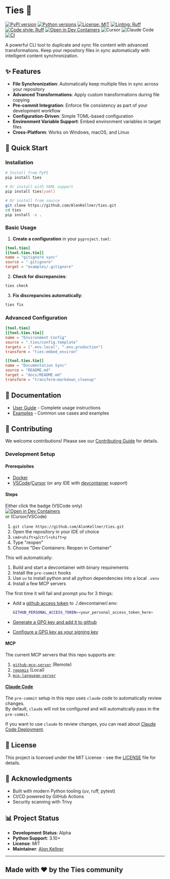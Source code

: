 # Ties 🔗

[![PyPI version](https://badge.fury.io/py/ties.svg)](https://badge.fury.io/py/ties)
[![Python versions](https://img.shields.io/pypi/pyversions/ties.svg)](https://pypi.org/project/ties/)
[![License: MIT](https://img.shields.io/badge/License-MIT-yellow.svg)](https://opensource.org/licenses/MIT)
[![Linting: Ruff](https://img.shields.io/badge/ruff-enabled-yellow?style=flat&labelColor=000000&logo=ruff)](https://github.com/astral-sh/ruff)
[![Code style: Ruff](https://img.shields.io/badge/code%20style-ruff-000000.svg)](https://github.com/astral-sh/ruff)
[![Open in Dev Containers](https://img.shields.io/static/v1?label=Dev%20Containers&message=Open&color=blue)](https://vscode.dev/redirect?url=vscode://ms-vscode-remote.remote-containers/cloneInVolume?url=https://github.com/AlonKellner/ties)
![Cursor](https://img.shields.io/static/v1?label=-&message=Cursor&color=black)
![Claude Code](https://img.shields.io/static/v1?label=-&message=Claude%20Code&color=d77253)  
[![CI](https://github.com/AlonKellner/ties/actions/workflows/ci-orchestrator.yml/badge.svg)](https://github.com/AlonKellner/ties/actions/workflows/ci-orchestrator.yml)

A powerful CLI tool to duplicate and sync file content with advanced
transformations. Keep your repository files in sync automatically with
intelligent content synchronization.

## ✨ Features

- **File Synchronization**: Automatically keep multiple files in sync across
  your repository
- **Advanced Transformations**: Apply custom transformations during file copying
- **Pre-commit Integration**: Enforce file consistency as part of your
  development workflow
- **Configuration-Driven**: Simple TOML-based configuration
- **Environment Variable Support**: Embed environment variables in target files
- **Cross-Platform**: Works on Windows, macOS, and Linux

## 🚀 Quick Start

### Installation

```bash
# Install from PyPI
pip install ties

# Or install with YAML support
pip install ties[yaml]

# Or install from source
git clone https://github.com/AlonKellner/ties.git
cd ties
pip install -e .
```

### Basic Usage

1. **Create a configuration** in your `pyproject.toml`:

```toml
[tool.ties]
[[tool.ties.tie]]
name = "gitignore sync"
source = ".gitignore"
target = "examples/.gitignore"
```

2. **Check for discrepancies**:

```bash
ties check
```

3. **Fix discrepancies automatically**:

```bash
ties fix
```

### Advanced Configuration

```toml
[tool.ties]
[[tool.ties.tie]]
name = "Environment Config"
source = ".ties/config.template"
targets = [".env.local", ".env.production"]
transform = "ties:embed_environ"

[[tool.ties.tie]]
name = "Documentation Sync"
source = "README.md"
target = "docs/README.md"
transform = "transform:markdown_cleanup"
```

## 📖 Documentation

- [User Guide](docs/user-guide.md) - Complete usage instructions
- [Examples](docs/examples.md) - Common use cases and examples

## 🤝 Contributing

We welcome contributions! Please see our
[Contributing Guide](CONTRIBUTING.md) for details.

### Development Setup

#### Prerequisites
- [Docker](https://www.docker.com/get-started/)
- [VSCode](https://code.visualstudio.com/download)/[Cursor](https://cursor.com/downloads) (or any IDE with [devcontainer](https://code.visualstudio.com/docs/devcontainers/containers) support)

#### Steps

Either click the badge (VSCode only)  
[![Open in Dev Containers](https://img.shields.io/static/v1?label=Dev%20Containers&message=Open&color=blue)](https://vscode.dev/redirect?url=vscode://ms-vscode-remote.remote-containers/cloneInVolume?url=https://github.com/AlonKellner/ties)  
or (Cursor/VSCode)

1. `git clone https://github.com/AlonKellner/ties.git`
2. Open the repository in your IDE of choice
3. `cmd+shift+p`/`ctrl+shift+p`
4. Type "reopen"
5. Choose "Dev Containers: Reopen in Container"

This will automatically:
1. Build and start a devcontainer with binary requirements
2. Install the `pre-commit` hooks
3. Use `uv` to install python and all python dependencies into a local `.venv`
4. Install a few MCP servers

The first time it will fail and prompt you for 3 things:
- Add a [github access token](https://github.com/settings/personal-access-tokens) to ./.devcontainer/.env:

  ```sh
  GITHUB_PERSONAL_ACCESS_TOKEN=<your_personal_access_token_here>
  ```

- [Generate a GPG key and add it to github](https://docs.github.com/en/authentication/managing-commit-signature-verification/generating-a-new-gpg-key)
- [Configure a GPG key as your signing key](https://docs.github.com/en/authentication/managing-commit-signature-verification/telling-git-about-your-signing-key)

#### MCP

The current MCP servers that this repo supports are:
1. [`github-mcp-server`](https://github.com/github/github-mcp-server) (Remote)
2. [`repomix`](https://github.com/yamadashy/repomix) (Local)
3. [`mcp-language-server`](https://github.com/isaacphi/mcp-language-server)

#### [Claude Code](https://www.anthropic.com/claude-code)

The `pre-commit` setup in this repo uses `claude` code to
automatically review changes.  
By default, `claude` will not be configured and will automatically
pass in the `pre-commit`.  

If you want to use `claude` to review changes, you can read about
[Claude Code Deployment](https://docs.anthropic.com/en/docs/claude-code/third-party-integrations).

## 📝 License

This project is licensed under the MIT License - see the
[LICENSE](LICENSE) file for details.

## 🙏 Acknowledgments

- Built with modern Python tooling (uv, ruff, pytest)
- CI/CD powered by GitHub Actions
- Security scanning with Trivy

## 📊 Project Status

- **Development Status**: Alpha
- **Python Support**: 3.10+
- **License**: MIT
- **Maintainer**: [Alon Kellner](mailto:me@alonkellner.com)

---

## Made with ❤️ by the Ties community
